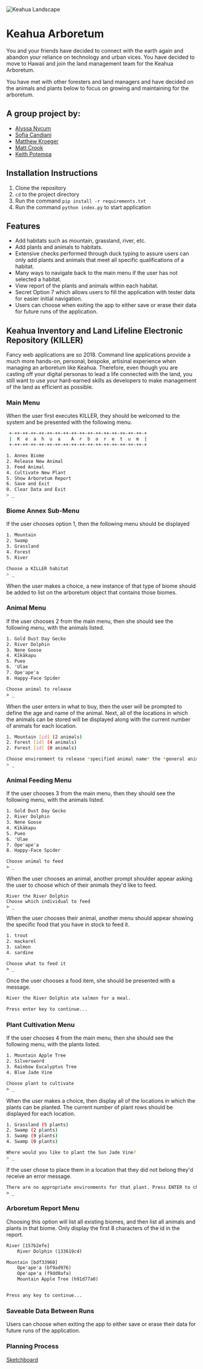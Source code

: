 ![Keahua Landscape](./keahua.jpeg)

# Keahua Arboretum

You and your friends have decided to connect with the earth again and abandon your reliance on technology and urban vices. You have decided to move to Hawaii and join the land management team for the Keahua Arboretum.

You have met with other foresters and land managers and have decided on the animals and plants below to focus on growing and maintaining for the arboretum.

## A group project by:

- [Alyssa Nycum](https://github.com/alyssanycum)
- [Sofia Candiani](https://github.com/sncandiani)
- [Matthew Kroeger](https://github.com/mKroogz)
- [Matt Crook](https://github.com/MattCrook)
- [Keith Potempa](https://github.com/keithrpotempa)

## Installation Instructions
1. Clone the repository
1. `cd` to the project directory
1. Run the command `pip install -r requirements.txt`
1. Run the command `python index.py` to start application 

## Features

* Add habitats such as mountain, grassland, river, etc. 
* Add plants and animals to habitats. 
* Extensive checks performed through duck typing to assure users can only add plants and animals that meet all specific qualifications of a habitat.
* Many ways to navigate back to the main menu if the user has not selected a habitat.
* View report of the plants and animals within each habitat.
* Secret Option 7 which allows users to fill the application with tester data for easier initial navigation.
* Users can choose when exiting the app to either save or erase their data for future runs of the application.


## Keahua Inventory and Land Lifeline Electronic Repository (KILLER)

Fancy web applications are so 2018. Command line applications provide a much more hands-on, personal, bespoke, artisinal experience when managing an arboretum like Keahua. Therefore, even though you are casting off your digital personas to lead a life connected with the land, you still want to use your hard-earned skills as developers to make management of the land as efficient as possible.

### Main Menu

When the user first executes KILLER, they should be welcomed to the system and be presented with the following menu.

```sh
 +-++-++-++-++-++-++-++-++-++-++-++-++-++-++-++-++-+
 |  K  e  a  h  u  a    A  r  b  o  r  e  t  u  m  |
 +-++-++-++-++-++-++-++-++-++-++-++-++-++-++-++-++-+

1. Annex Biome
2. Release New Animal
3. Feed Animal
4. Cultivate New Plant
5. Show Arboretum Report
6. Save and Exit
0. Clear Data and Exit
> _
```

### Biome Annex Sub-Menu

If the user chooses option 1, then the following menu should be displayed

```sh
1. Mountain
2. Swamp
3. Grassland
4. Forest
5. River

Choose a KILLER habitat
> _
```

When the user makes a choice, a new instance of that type of biome should be added to list on the arboretum object that contains those biomes.

### Animal Menu

If the user chooses 2 from the main menu, then she should see the following menu, with the animals listed.

```html
1. Gold Dust Day Gecko
2. River Dolphin
3. Nene Goose
4. Kīkākapu
5. Pueo
6. 'Ulae
7. Ope'ape'a
8. Happy-Face Spider

Choose animal to release
> _
```

When the user enters in what to buy, then the user will be prompted to define the age and name of the animal. Next, all of the locations in which the animals can be stored will be displayed along with the current number of animals for each location.

```sh
1. Mountain [id] (2 animals)
2. Forest [id] (4 animals)
2. Forest [id] (0 animals)

Choose environment to release *specified animal name* the *general animal type*
> _
```

### Animal Feeding Menu

If the user chooses 3 from the main menu, then they should see the following menu, with the animals listed.

```html
1. Gold Dust Day Gecko
2. River Dolphin
3. Nene Goose
4. Kīkākapu
5. Pueo
6. 'Ulae
7. Ope'ape'a
8. Happy-Face Spider

Choose animal to feed
> _
```
When the user chooses an animal, another prompt shoulder appear asking the user to choose which of their animals they'd like to feed. 
```
River the River Dolphin
Choose which individual to feed 
> _
```
When the user chooses their animal, another menu should appear showing the specific food that you have in stock to feed it.

```html
1. trout
2. mackarel
3. salmon
4. sardine

Choose what to feed it
> _
```

Once the user chooses a food item, she should be presented with a message.

```html
River the River Dolphin ate salmon for a meal.

Press enter key to continue...
```

### Plant Cultivation Menu

If the user chooses 4 from the main menu, then she should see the following menu, with the plants listed.

```html
1. Mountain Apple Tree
2. Silversword
3. Rainbow Eucalyptus Tree
4. Blue Jade Vine

Choose plant to cultivate
> _
```

When the user makes a choice, then display all of the locations in which the plants can be planted. The current number of plant rows should be displayed for each location.

```sh
1. Grassland (5 plants)
2. Swamp (2 plants)
3. Swamp (9 plants)
4. Swamp (0 plants)

Where would you like to plant the Sun Jade Vine?
> _
```

If the user chose to place them in a location that they did not belong they'd receive an error message.

```html
There are no appropriate environments for that plant. Press ENTER to choose a new plant.
> _
```

### Arboretum Report Menu

Choosing this option will list all existing biomes, and then list all animals and plants in that biome. Only display the first 8 characters of the id in the report.

```html
River [157b2efe]
    River Dolphin (133619c4)

Mountain [bdf33960]
    Ope'ape'a (bf9ad976)
    Ope'ape'a (f9dd0afa)
    Mountain Apple Tree (h91d77a0)


Press any key to continue...
```

### Saveable Data Between Runs

Users can choose when exiting the app to either save or erase their data for future runs of the application.


### Planning Process
[Sketchboard](https://sketchboard.me/rB63PJFAWKFL#/)
